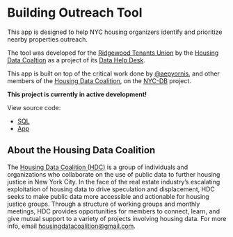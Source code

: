 # Building Outreach Tool

This app is designed to help NYC housing organizers identify and prioritize nearby properties outreach.

The tool was developed for the [Ridgewood Tenants Union](http://ridgewoodtenantsunion.org/) by the [Housing Data Coaltion](https://www.housingdatanyc.org/) as a project of its [Data Help Desk](https://www.housingdatanyc.org/#data-help-desk).

This app is built on top of the critical work done by [@aepyornis](https://github.com/aepyornis), and other members of the [Housing Data Coalition](https://www.housingdatanyc.org/), on the [NYC-DB](https://github.com/nycdb/nycdb) project.

**This project is currently in active development!**

View source code: 
* [SQL](https://github.com/housing-data-coalition/rtu-eviction-defense) 
* [App](https://github.com/housing-data-coalition/building-outreach-tool)


## About the Housing Data Coalition

The [Housing Data Coalition (HDC)](https://www.housingdatanyc.org/) is a group of individuals and organizations who collaborate on the use of public data to further housing justice in New York City. In the face of the real estate industry’s escalating exploitation of housing data to drive speculation and displacement, HDC seeks to make public data more accessible and actionable for housing justice groups. Through a structure of working groups and monthly meetings, HDC provides opportunities for members to connect, learn, and give mutual support to a variety of projects involving housing data. For more info, email [housingdatacoalition@gmail.com](mailto:housingdatacoalition@gmail.com).
